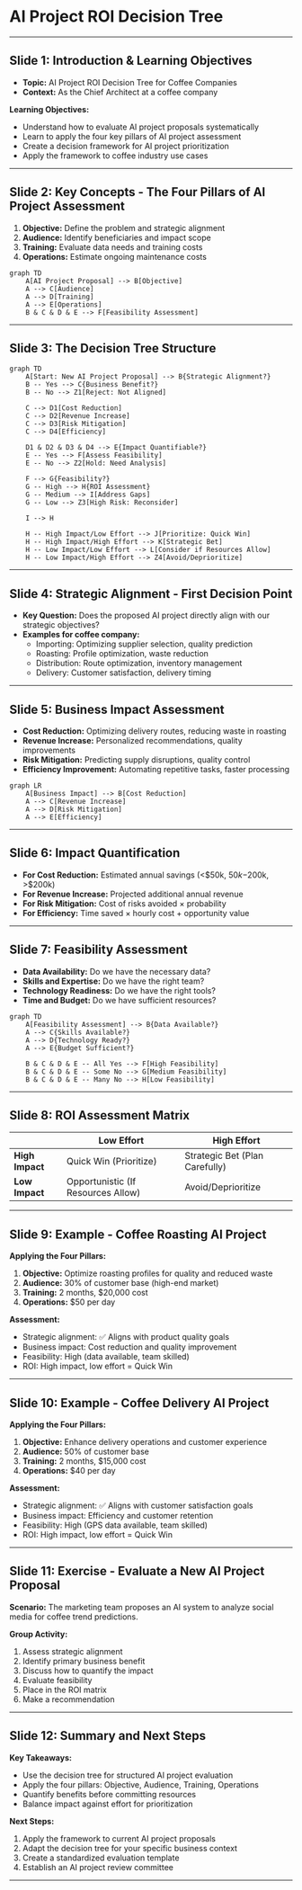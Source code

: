# AI Project ROI Decision Tree

---
## Slide 1: Introduction & Learning Objectives

- **Topic:** AI Project ROI Decision Tree for Coffee Companies
- **Context:** As the Chief Architect at a coffee company

**Learning Objectives:**
- Understand how to evaluate AI project proposals systematically
- Learn to apply the four key pillars of AI project assessment
- Create a decision framework for AI project prioritization
- Apply the framework to coffee industry use cases

<!-- Speaker notes: 
Why: Welcome the audience and introduce the topic. Explain that as companies explore AI opportunities, they need a systematic way to evaluate which projects are worth pursuing. This presentation offers a decision tree approach specifically tailored for the coffee industry, from importing to delivery.

How: Let the audience know you'll introduce a step-by-step framework for evaluating AI projects that considers strategic alignment, business impact, feasibility, and return on investment. The framework is designed to be accessible to non-technical stakeholders while providing actionable insights.

Extra: We're using a decision tree approach because it provides a clear, visual path for making complex decisions. For example, rather than getting overwhelmed by all the technical aspects of AI, this framework focuses on the business questions that matter most for your bottom line and strategic goals.
-->

---
## Slide 2: Key Concepts - The Four Pillars of AI Project Assessment

1. **Objective:** Define the problem and strategic alignment
2. **Audience:** Identify beneficiaries and impact scope
3. **Training:** Evaluate data needs and training costs
4. **Operations:** Estimate ongoing maintenance costs

```mermaid
graph TD
    A[AI Project Proposal] --> B[Objective]
    A --> C[Audience]
    A --> D[Training]
    A --> E[Operations]
    B & C & D & E --> F[Feasibility Assessment]
```

<!-- Speaker notes: 
Why: Before diving into the decision tree, it's important to understand the four key pillars that form the foundation of AI project assessment. These pillars help evaluate whether a project is feasible and worthwhile from both technical and business perspectives.

How: Explain each pillar in simple terms: Objective is about what problem we're solving and why it matters to the company. Audience focuses on who benefits and how many customers or processes will be impacted. Training considers what data we need and how much it costs to prepare the AI. Operations looks at the ongoing costs of running the AI system day-to-day.

Extra: These four pillars help bridge the gap between technical feasibility and business value. For instance, an AI project might be technically possible, but if it doesn't align with your strategic objectives or reach a significant audience, it might not be worth the investment.
-->

---
## Slide 3: The Decision Tree Structure

```mermaid
graph TD
    A[Start: New AI Project Proposal] --> B{Strategic Alignment?}
    B -- Yes --> C{Business Benefit?}
    B -- No --> Z1[Reject: Not Aligned]
    
    C --> D1[Cost Reduction]
    C --> D2[Revenue Increase]
    C --> D3[Risk Mitigation]
    C --> D4[Efficiency]
    
    D1 & D2 & D3 & D4 --> E{Impact Quantifiable?}
    E -- Yes --> F[Assess Feasibility]
    E -- No --> Z2[Hold: Need Analysis]
    
    F --> G{Feasibility?}
    G -- High --> H{ROI Assessment}
    G -- Medium --> I[Address Gaps]
    G -- Low --> Z3[High Risk: Reconsider]
    
    I --> H
    
    H -- High Impact/Low Effort --> J[Prioritize: Quick Win]
    H -- High Impact/High Effort --> K[Strategic Bet]
    H -- Low Impact/Low Effort --> L[Consider if Resources Allow]
    H -- Low Impact/High Effort --> Z4[Avoid/Deprioritize]
```

<!-- Speaker notes: 
Why: The decision tree provides a systematic approach to evaluating AI projects, ensuring that only those with clear strategic alignment, sufficient impact, and reasonable feasibility move forward. This helps avoid wasting resources on projects unlikely to deliver value.

How: Walk through the decision flow step by step, explaining how it guides stakeholders through key questions: Does this align with our strategy? What business benefit does it provide? Can we quantify the impact? Is it feasible to implement? What's the balance of impact versus effort?

Extra: This structure forces discussion of the most important factors before technical implementation begins. For example, many organizations jump straight to technical feasibility without first confirming strategic alignment, which can lead to well-executed projects that don't actually move the business forward.
-->

---
## Slide 4: Strategic Alignment - First Decision Point

- **Key Question:** Does the proposed AI project directly align with our strategic objectives?
- **Examples for coffee company:**
  - Importing: Optimizing supplier selection, quality prediction
  - Roasting: Profile optimization, waste reduction
  - Distribution: Route optimization, inventory management
  - Delivery: Customer satisfaction, delivery timing

<!-- Speaker notes: 
Why: Strategic alignment is the first and most important filter. If a project doesn't support your company's strategic objectives, it doesn't matter how technically interesting or feasible it might be.

How: For each part of the coffee business, provide examples of what good alignment looks like. Emphasize that projects should connect directly to stated strategic goals, not just seem generally useful.

Extra: Consider asking stakeholders to articulate exactly which strategic objectives their AI project supports before proceeding. For instance, an AI project to optimize delivery routes should clearly support strategic goals like reducing delivery times, cutting fuel costs, or improving customer satisfaction through more predictable delivery windows.
-->

---
## Slide 5: Business Impact Assessment

- **Cost Reduction:** Optimizing delivery routes, reducing waste in roasting
- **Revenue Increase:** Personalized recommendations, quality improvements
- **Risk Mitigation:** Predicting supply disruptions, quality control
- **Efficiency Improvement:** Automating repetitive tasks, faster processing

```mermaid
graph LR
    A[Business Impact] --> B[Cost Reduction]
    A --> C[Revenue Increase]
    A --> D[Risk Mitigation]
    A --> E[Efficiency]
```

<!-- Speaker notes: 
Why: Different types of business impact require different evaluation approaches. Understanding the primary benefit helps focus the quantification efforts.

How: For each type of impact, share examples relevant to the coffee business. Explain that while multiple benefits may exist, identifying the primary one helps prioritize.

Extra: When evaluating AI projects, you might find that they touch on multiple benefit categories. For example, an AI system that optimizes roasting might reduce costs (less energy used), increase revenue (better tasting coffee commands premium prices), mitigate risks (fewer bad batches), and improve efficiency (less manual monitoring needed). In such cases, focus on the most significant and directly measurable benefit.
-->

---
## Slide 6: Impact Quantification

- **For Cost Reduction:** Estimated annual savings (<$50k, $50k-$200k, >$200k)
- **For Revenue Increase:** Projected additional annual revenue
- **For Risk Mitigation:** Cost of risks avoided × probability
- **For Efficiency:** Time saved × hourly cost + opportunity value

<!-- Speaker notes: 
Why: Putting numbers to the expected benefits helps compare different projects objectively and ensures that the value justifies the investment.

How: Explain the different approaches to quantifying each type of impact. For cost reduction, it's straightforward—estimate the costs before and after. For revenue, project the additional sales or higher prices. For risk mitigation, multiply the cost of the risk by the probability it will occur. For efficiency, calculate the value of time saved plus new opportunities created.

Extra: Use ranges rather than precise figures when uncertainty is high. For example, instead of saying an AI project will save exactly $75,000, provide a range like $50,000-$100,000. This acknowledges uncertainty while still providing a basis for decision-making.
-->

---
## Slide 7: Feasibility Assessment

- **Data Availability:** Do we have the necessary data?
- **Skills and Expertise:** Do we have the right team?
- **Technology Readiness:** Do we have the right tools?
- **Time and Budget:** Do we have sufficient resources?

```mermaid
graph TD
    A[Feasibility Assessment] --> B{Data Available?}
    A --> C{Skills Available?}
    A --> D{Technology Ready?}
    A --> E{Budget Sufficient?}
    
    B & C & D & E -- All Yes --> F[High Feasibility]
    B & C & D & E -- Some No --> G[Medium Feasibility]
    B & C & D & E -- Many No --> H[Low Feasibility]
```

<!-- Speaker notes: 
Why: Even the most strategically aligned, high-impact project will fail if it's not feasible to implement. This step ensures you don't commit to projects your organization isn't equipped to deliver.

How: Review each aspect of feasibility, asking questions about data access and quality, team skills and availability, technology infrastructure, and budget constraints. Projects with gaps in these areas will require additional investment before they can succeed.

Extra: Data availability is often the most challenging aspect of AI projects. For instance, an AI system to predict optimal roasting times needs extensive historical data on roasting parameters and outcomes. If you've been roasting by feel and haven't been recording precise temperature curves, times, and quality assessments, you may need to spend months collecting data before the AI project can begin.
-->

---
## Slide 8: ROI Assessment Matrix

| | **Low Effort** | **High Effort** |
|---|---|---|
| **High Impact** | Quick Win (Prioritize) | Strategic Bet (Plan Carefully) |
| **Low Impact** | Opportunistic (If Resources Allow) | Avoid/Deprioritize |

<!-- Speaker notes: 
Why: The final decision comes down to balancing potential impact against the effort required. This matrix provides a simple framework for categorizing and prioritizing projects.

How: Explain each quadrant in the matrix. Quick wins (high impact, low effort) should be prioritized. Strategic bets (high impact, high effort) require careful planning but can be worthwhile. Opportunistic projects (low impact, low effort) can be pursued if resources are available. Projects in the avoid/deprioritize quadrant (low impact, high effort) generally aren't worth pursuing.

Extra: The definitions of "high" and "low" will vary by organization. For a small coffee roaster, a "high effort" project might cost $50,000, while for a major international chain, that might be considered "low effort." The important thing is to be consistent in how you categorize projects relative to each other.
-->

---
## Slide 9: Example - Coffee Roasting AI Project

**Applying the Four Pillars:**
1. **Objective:** Optimize roasting profiles for quality and reduced waste
2. **Audience:** 30% of customer base (high-end market)
3. **Training:** 2 months, $20,000 cost
4. **Operations:** $50 per day

**Assessment:**
- Strategic alignment: ✅ Aligns with product quality goals
- Business impact: Cost reduction and quality improvement
- Feasibility: High (data available, team skilled)
- ROI: High impact, low effort = Quick Win

<!-- Speaker notes: 
Why: Real examples help stakeholders understand how to apply the framework to actual projects. This coffee roasting example demonstrates the complete evaluation process.

How: Walk through how this specific AI project was evaluated using the four pillars and decision tree. Show how the assessment led to the conclusion that this is a "quick win" project worth prioritizing.

Extra: The coffee roasting AI example shows how even traditional processes can benefit from AI. For example, the AI might analyze temperature curves, humidity, bean origin, and other factors to suggest optimal roasting parameters that human roasters might not have identified, reducing waste while improving flavor consistency.
-->

---
## Slide 10: Example - Coffee Delivery AI Project

**Applying the Four Pillars:**
1. **Objective:** Enhance delivery operations and customer experience
2. **Audience:** 50% of customer base
3. **Training:** 2 months, $15,000 cost
4. **Operations:** $40 per day

**Assessment:**
- Strategic alignment: ✅ Aligns with customer satisfaction goals
- Business impact: Efficiency and customer retention
- Feasibility: High (GPS data available, team skilled)
- ROI: High impact, low effort = Quick Win

<!-- Speaker notes: 
Why: Providing multiple examples shows how the framework applies across different aspects of the coffee business and helps stakeholders see patterns in evaluation.

How: Compare this delivery AI example to the previous roasting example, highlighting similarities and differences in how they were evaluated. Emphasize that both were identified as quick wins despite addressing different parts of the business.

Extra: The delivery AI could combine GPS tracking, traffic patterns, weather data, and order volume to predict delivery times with high accuracy, send customers real-time updates, and optimize routes for drivers. This improves both operational efficiency and customer satisfaction.
-->

---
## Slide 11: Exercise - Evaluate a New AI Project Proposal

**Scenario:** The marketing team proposes an AI system to analyze social media for coffee trend predictions.

**Group Activity:**
1. Assess strategic alignment
2. Identify primary business benefit
3. Discuss how to quantify the impact
4. Evaluate feasibility
5. Place in the ROI matrix
6. Make a recommendation

<!-- Speaker notes: 
Why: Hands-on practice helps solidify understanding of the framework and builds confidence in applying it to real situations.

How: Divide participants into small groups and give them 10-15 minutes to work through the evaluation of this hypothetical AI project. Then have groups share their assessments and discuss any differences in their approaches or conclusions.

Extra: If time permits, you could prepare multiple scenarios for different groups to evaluate, representing various aspects of the coffee business. Then have groups present their evaluations to each other, creating a more comprehensive learning experience.
-->

---
## Slide 12: Summary and Next Steps

**Key Takeaways:**
- Use the decision tree for structured AI project evaluation
- Apply the four pillars: Objective, Audience, Training, Operations
- Quantify benefits before committing resources
- Balance impact against effort for prioritization

**Next Steps:**
1. Apply the framework to current AI project proposals
2. Adapt the decision tree for your specific business context
3. Create a standardized evaluation template
4. Establish an AI project review committee

<!-- Speaker notes: 
Why: Summarizing the key points helps reinforce learning, while providing next steps ensures the framework translates into action after the presentation.

How: Briefly recap the main components of the decision tree and the evaluation process. Then suggest specific actions participants can take to implement the framework in their organization.

Extra: Consider offering to meet individually with teams that have AI project ideas to help them work through the evaluation process for the first time. This hands-on support increases the likelihood that the framework will be adopted and used consistently.
-->

---